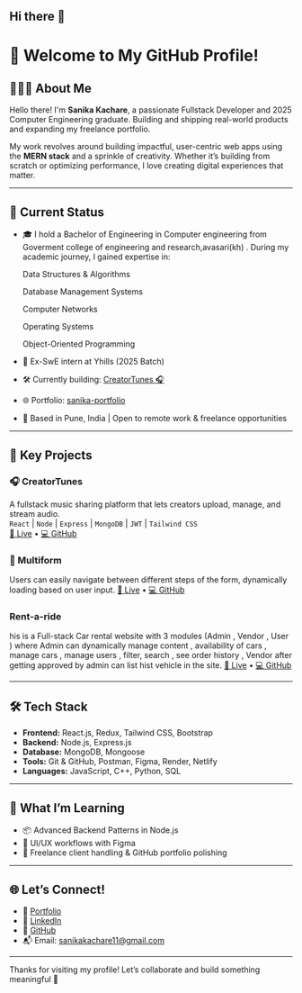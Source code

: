 ## Hi there 👋

# 🌟 Welcome to My GitHub Profile!

## 👩🏻‍💻 About Me

Hello there! I'm **Sanika Kachare**, a passionate Fullstack Developer and 2025 Computer Engineering graduate. Building and shipping real-world products and expanding my freelance portfolio.

My work revolves around building impactful, user-centric web apps using the **MERN stack** and a sprinkle of creativity. Whether it’s building from scratch or optimizing performance, I love creating digital experiences that matter.

---

## 🚀 Current Status

- 🎓 I hold a Bachelor of Engineering in  Computer engineering from Goverment college of engineering and research,avasari(kh) . During my academic journey, I gained expertise in:

    Data Structures & Algorithms

    Database Management Systems

    Computer Networks

    Operating Systems

    Object-Oriented Programming

- 💼 Ex-SwE intern at Yhills (2025 Batch)  
- 🛠 Currently building: [CreatorTunes 🎧](https://regal-naiad-ac5dda.netlify.app/)  
- 🌐 Portfolio: [sanika-portfolio](https://66b201cbf46ccdd696aeb438--rad-sundae-ba68e3.netlify.app)  
- 📍 Based in Pune, India | Open to remote work & freelance opportunities  

---

## 💼 Key Projects

### 🎧 CreatorTunes  
A fullstack music sharing platform that lets creators upload, manage, and stream audio.  
`React` | `Node` | `Express` | `MongoDB` | `JWT` | `Tailwind CSS`  
[🔗 Live](https://your-live-link.com) • [💻 GitHub](https://github.com/sanika365/CreatorTunes)

### 📝 Multiform
Users can easily navigate between different steps of the form, dynamically loading based on user input.
[🔗 Live](https://662151ade7799310d260b851--aquamarine-palmier-e85703.netlify.app/) • [💻 GitHub](https://github.com/sanika365/multiform)

### Rent-a-ride 
his is a Full-stack Car rental website with 3 modules (Admin , Vendor , User ) where Admin can dynamically
manage content , availability of cars , manage cars , manage users , filter, search , see order history , Vendor
after getting approved by admin can list hist vehicle in the site.
[🔗 Live](https://rent-a-ride-two.vercel.app/) • [💻 GitHub](https://github.com/sanika365/Rent-a-ride)


---

## 🛠 Tech Stack

- **Frontend:** React.js, Redux, Tailwind CSS, Bootstrap  
- **Backend:** Node.js, Express.js  
- **Database:** MongoDB, Mongoose  
- **Tools:** Git & GitHub, Postman, Figma, Render, Netlify  
- **Languages:** JavaScript, C++, Python, SQL

---

## 🧠 What I’m Learning

- 📦 Advanced Backend Patterns in Node.js  
- 🎨 UI/UX workflows with Figma  
- 🧩 Freelance client handling & GitHub portfolio polishing

---

## 🌐 Let’s Connect!

- 🔗 [Portfolio](https://66b201cbf46ccdd696aeb438--rad-sundae-ba68e3.netlify.app)  
- 💼 [LinkedIn](https://www.linkedin.com/in/sanika-kachare-a8040424b)  
- 📁 [GitHub](https://github.com/sanika365)  
- 📬 Email: sanikakachare11@gmail.com  

---

Thanks for visiting my profile! Let’s collaborate and build something meaningful 💛
